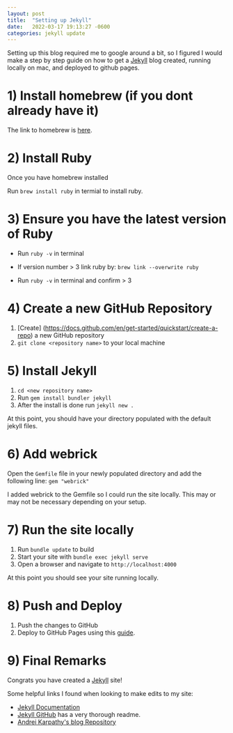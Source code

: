```yaml
---
layout: post
title:  "Setting up Jekyll"
date:   2022-03-17 19:13:27 -0600
categories: jekyll update
---
```

Setting up this blog required me to google around a bit, so I figured I would make a step by step guide on how to get a [Jekyll](https://jekyllrb.com/) blog created, running locally on mac, and deployed to github pages.

# **1) Install homebrew (if you dont already have it)**
The link to homebrew is [here](https://brew.sh/).

# **2) Install Ruby**
Once you have homebrew installed

Run `brew install ruby` in termial to install ruby.

# **3) Ensure you have the latest version of Ruby**
- Run `ruby -v` in terminal

- If version number > 3 link ruby by: `brew link --overwrite ruby`

- Run `ruby -v` in terminal and confirm > 3

# **4) Create a new GitHub Repository**
1. [Create] (https://docs.github.com/en/get-started/quickstart/create-a-repo) a new GitHub repository
2. `git clone <repository name>` to your local machine

# **5) Install Jekyll**
1. `cd <new repository name>`
2. Run `gem install bundler jekyll`
3. After the install is done run `jekyll new .`

At this point, you should have your directory populated with the default jekyll files.

# **6) Add webrick**
Open the `Gemfile` file in your newly populated directory and add the following line: `gem "webrick"`

I added webrick to the Gemfile so I could run the site locally. This may or may not be necessary depending on your setup.

# **7) Run the site locally**
1. Run `bundle update` to build
2. Start your site with `bundle exec jekyll serve`
3. Open a browser and navigate to `http://localhost:4000`

At this point you should see your site running locally.

# **8) Push and Deploy**
1. Push the changes to GitHub
2. Deploy to GitHub Pages using this [guide](https://docs.github.com/en/pages/getting-started-with-github-pages/creating-a-github-pages-site#creating-your-site).

# **9) Final Remarks**
Congrats you have created a [Jekyll](https://jekyllrb.com/) site!

Some helpful links I found when looking to make edits to my site:
- [Jekyll Documentation](https://jekyllrb.com/docs/)
- [Jekyll GitHub](https://github.com/jekyll/jekyll) has a very thorough readme.
- [Andrei Karpathy's blog Repository](https://github.com/karpathy/karpathy.github.io)